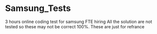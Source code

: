 # Samsung_Tests
3 hours online coding test for samsung FTE hiring
All the solution are not tested so these may not be correct 100%.
These are just for refrance
